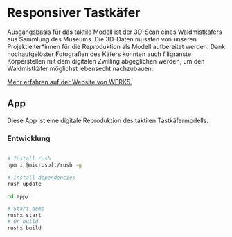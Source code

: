 # Responsiver Tastkäfer

Ausgangsbasis für das taktile Modell ist der 3D-Scan eines Waldmistkäfers aus Sammlung des Museums. Die 3D-Daten mussten von unseren Projektleiter*innen für die Reproduktion als Modell aufbereitet werden. Dank hochaufgelöster Fotografien des Käfers konnten auch filigranste Körperstellen mit dem digitalen Zwilling abgeglichen werden, um den Waldmistkäfer möglichst lebensecht nachzubauen.

[Mehr erfahren auf der Website von WERK5.](https://werk5.com/projekte/responsiver_tastkaefer/)

## App

Diese App ist eine digitale Reproduktion des taktilen Tastkäfermodells.

### Entwicklung

```sh

# Install rush
npm i @microsoft/rush -g

# Install dependencies
rush update

cd app/

# Start demo
rushx start
# Or build
rushx build
```